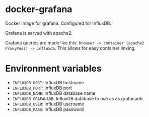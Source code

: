 # docker-grafana

Docker image for grafana. Configured for InfluxDB.

Grafana is served with apache2.

Grafana queries are made like this: ```browser -> container (apache2 ProxyPass) -> influxdb```. This allows for easy container linking.

# Environment variables
- ```INFLUXDB_HOST```: InfluxDB hostname
- ```INFLUXDB_PORT```: InfluxDB port
- ```INFLUXDB_NAME```:  InfluxDB database name
- ```INFLUXDB_GRAFANADB```: InfluxDB database to use as as grafanadb
- ```INFLUXDB_USER```: InfluxDB username
- ```INFLUXDB_PASS```: InfluxDB password
